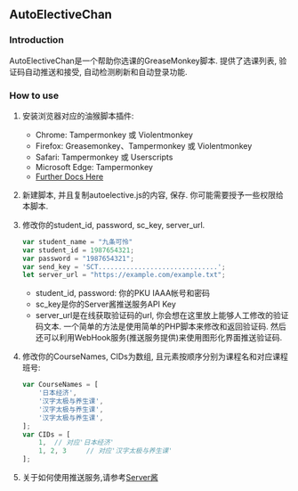 ## AutoElectiveChan

### Introduction
AutoElectiveChan是一个帮助你选课的GreaseMonkey脚本. 提供了选课列表, 验证码自动推送和接受, 自动检测刷新和自动登录功能.

### How to use
1. 安装浏览器对应的油猴脚本插件:
    - Chrome: Tampermonkey 或 Violentmonkey
    - Firefox: Greasemonkey、Tampermonkey 或 Violentmonkey
    - Safari: Tampermonkey 或 Userscripts
    - Microsoft Edge: Tampermonkey
    - [Further Docs Here](https://greasyfork.org/zh-CN)

2. 新建脚本, 并且复制autoelective.js的内容, 保存. 你可能需要授予一些权限给本脚本.
3. 修改你的student_id, password, sc_key, server_url.
    ```javascript
    var student_name = "九条可怜"
    var student_id = 1987654321;
    var password = "1987654321";
    var send_key = 'SCT..............................';
    let server_url = "https://example.com/example.txt";
    ```
    - student_id, password: 你的PKU IAAA帐号和密码
    - sc_key是你的Server酱推送服务API Key
    - server_url是在线获取验证码的url, 你会想在这里放上能够人工修改的验证码文本. 一个简单的方法是使用简单的PHP脚本来修改和返回验证码. 然后还可以利用WebHook服务(推送服务提供)来使用图形化界面推送验证码.
4. 修改你的CourseNames, CIDs为数组, 且元素按顺序分别为课程名和对应课程班号:
    ```javascript
    var CourseNames = [
        '日本经济',
        '汉字太极与养生课',
        '汉字太极与养生课',
        '汉字太极与养生课',
    ];
    var CIDs = [
        1,  // 对应'日本经济'
        1, 2, 3     // 对应'汉字太极与养生课'
    ];
    ```
5. 关于如何使用推送服务,请参考[Server酱](https://sct.ftqq.com/)